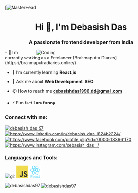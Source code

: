 [![MasterHead](https://img.freepik.com/free-vector/programmer-work-with-working-day-symbols-flat-illustration_1284-60322.jpg?w=2000&t=st=1663586492~exp=1663587092~hmac=fa57ccc1b4c1b36964de889822930e64a9b7d9bfc3067957fff23080c8aac35d)
<h1 align="center">Hi 👋, I'm Debasish Das</h1>
<h3 align="center">A passionate frontend developer from India</h3>
<img align="right" alt="Coding" width="400" src="https://cdn.dribbble.com/users/1162077/screenshots/5403918/focus-animation.gif" />
- 🔭 I’m currently working as a Freelancer [Brahmaputra Diaries](https://brahmaputradiaries.online/)

- 🌱 I’m currently learning **React.js**

- 💬 Ask me about **Web Development, SEO**

- 📫 How to reach me **debasishdas1996.dd@gmail.com**

- ⚡ Fun fact **I am funny**

<h3 align="left">Connect with me:</h3>
<p align="left">
<a href="https://twitter.com/debasish_das_97" target="blank"><img align="center" src="https://raw.githubusercontent.com/rahuldkjain/github-profile-readme-generator/master/src/images/icons/Social/twitter.svg" alt="debasish_das_97" height="30" width="40" /></a>
<a href="https://linkedin.com/in/https://www.linkedin.com/in/debasish-das-1824b2224/" target="blank"><img align="center" src="https://raw.githubusercontent.com/rahuldkjain/github-profile-readme-generator/master/src/images/icons/Social/linked-in-alt.svg" alt="https://www.linkedin.com/in/debasish-das-1824b2224/" height="30" width="40" /></a>
<a href="https://fb.com/https://www.facebook.com/profile.php?id=100006183661170" target="blank"><img align="center" src="https://raw.githubusercontent.com/rahuldkjain/github-profile-readme-generator/master/src/images/icons/Social/facebook.svg" alt="https://www.facebook.com/profile.php?id=100006183661170" height="30" width="40" /></a>
<a href="https://instagram.com/https://www.instagram.com/debasish_das__/" target="blank"><img align="center" src="https://raw.githubusercontent.com/rahuldkjain/github-profile-readme-generator/master/src/images/icons/Social/instagram.svg" alt="https://www.instagram.com/debasish_das__/" height="30" width="40" /></a>
</p>

<h3 align="left">Languages and Tools:</h3>
<p align="left"> <a href="https://git-scm.com/" target="_blank" rel="noreferrer"> <img src="https://www.vectorlogo.zone/logos/git-scm/git-scm-icon.svg" alt="git" width="40" height="40"/> </a> <a href="https://developer.mozilla.org/en-US/docs/Web/JavaScript" target="_blank" rel="noreferrer"> <img src="https://raw.githubusercontent.com/devicons/devicon/master/icons/javascript/javascript-original.svg" alt="javascript" width="40" height="40"/> </a> <a href="https://reactjs.org/" target="_blank" rel="noreferrer"> <img src="https://raw.githubusercontent.com/devicons/devicon/master/icons/react/react-original-wordmark.svg" alt="react" width="40" height="40"/> </a> </p>

<p><img align="left" src="https://github-readme-stats.vercel.app/api/top-langs?username=debasishdas97&show_icons=true&locale=en&layout=compact" alt="debasishdas97" /></p>

<p>&nbsp;<img align="center" src="https://github-readme-stats.vercel.app/api?username=debasishdas97&show_icons=true&locale=en" alt="debasishdas97" /></p>
